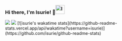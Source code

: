 ### Hi there, I'm Isurie! 👋<a href="https://dev.to/isurie"><img src="https://d2fltix0v2e0sb.cloudfront.net/dev-badge.svg" alt="Isurie's DEV Profile" height="30" width="30"></a>
<div>
<img src="https://github-readme-stats.vercel.app/api/top-langs/?username=isurie&langs_count=8&hide=css&title_color=ffffff&icon_color=bb2acf&text_color=daf7dc&bg_color=002046"">
<img src="https://github-readme-stats.vercel.app/api?username=isurie&&show_icons=true&title_color=ffffff&icon_color=bb2acf&text_color=daf7dc&bg_color=002046">
[![isurie's wakatime stats](https://github-readme-stats.vercel.app/api/wakatime?username=isurie)](https://github.com/isurie/github-readme-stats)
</div>

        

